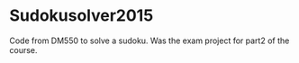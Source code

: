 # Sudokusolver2015

Code from DM550 to solve a sudoku. Was the exam project for part2 of the course.
